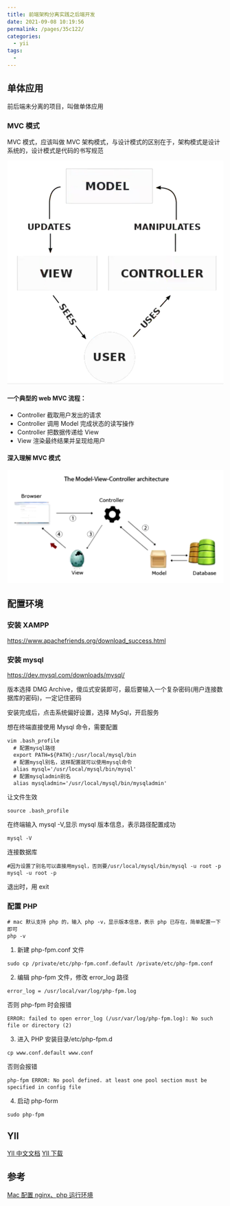 ```yaml
---
title: 前端架构分离实践之后端开发
date: 2021-09-08 10:19:56
permalink: /pages/35c122/
categories:
  - yii
tags:
  -
---
```


## 单体应用

前后端未分离的项目，叫做单体应用

### MVC 模式

MVC 模式，应该叫做 MVC 架构模式，与设计模式的区别在于，架构模式是设计系统的，设计模式是代码的书写规范

![MVC 模式](../../statics/images/MVC.png)

#### 一个典型的 web MVC 流程：

- Controller 截取用户发出的请求
- Controller 调用 Model 完成状态的读写操作
- Controller 把数据传递给 View
- View 渲染最终结果并呈现给用户

#### 深入理解 MVC 模式

![MVC 模式](../../statics/images/MVC2.png)

## 配置环境

### 安装 XAMPP

https://www.apachefriends.org/download_success.html

### 安装 mysql

https://dev.mysql.com/downloads/mysql/

版本选择 DMG Archive，傻瓜式安装即可，最后要输入一个复杂密码(用户连接数据库的密码)，一定记住密码

安装完成后，点击系统偏好设置，选择 MySql，开启服务

想在终端直接使用 Mysql 命令，需要配置

```
vim .bash_profile
  # 配置mysql路径
  export PATH=${PATH}:/usr/local/mysql/bin
  # 配置mysql别名，这样配置就可以使用mysql命令
  alias mysql='/usr/local/mysql/bin/mysql'
  # 配置mysqladmin别名
  alias mysqladmin='/usr/local/mysql/bin/mysqladmin'
```

让文件生效

```
source .bash_profile
```

在终端输入 mysql -V,显示 mysql 版本信息，表示路径配置成功

```
mysql -V
```

连接数据库

```
#因为设置了别名可以直接用mysql，否则要/usr/local/mysql/bin/mysql -u root -p
mysql -u root -p
```

退出时，用 exit

### 配置 PHP

```
# mac 默认支持 php 的，输入 php -v，显示版本信息，表示 php 已存在，简单配置一下即可
php -v
```

1. 新建 php-fpm.conf 文件

```
sudo cp /private/etc/php-fpm.conf.default /private/etc/php-fpm.conf
```

2. 编辑 php-fpm 文件，修改 error_log 路径

```
error_log = /usr/local/var/log/php-fpm.log
```

否则 php-fpm 时会报错

```
ERROR: failed to open error_log (/usr/var/log/php-fpm.log): No such file or directory (2)
```

3. 进入 PHP 安装目录/etc/php-fpm.d

```
cp www.conf.default www.conf
```

否则会报错

```
php-fpm ERROR: No pool defined. at least one pool section must be specified in config file
```

4. 启动 php-form

```
sudo php-fpm
```

## YII

[YII 中文文档](https://www.yiichina.com/doc/guide/2.0/start-installation)
[YII 下载](https://www.yiiframework.com/download)

## 参考

[Mac 配置 nginx、php 运行环境](https://www.cnblogs.com/niuben/p/14575854.html)

